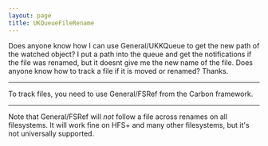 ```yaml
---
layout: page
title: UKQueueFileRename
---
```


Does anyone know how I can use General/UKKQueue to get the new path of the watched object? I put a path into the queue and get the notifications if the file was renamed, but it doesnt give me the new name of the file. Does anyone know how to track a file if it is moved or renamed? Thanks.

----

To track files, you need to use General/FSRef from the Carbon framework.

----
Note that General/FSRef will *not* follow a file across renames on all filesystems. It will work fine on HFS+ and many other filesystems, but it's not universally supported.
